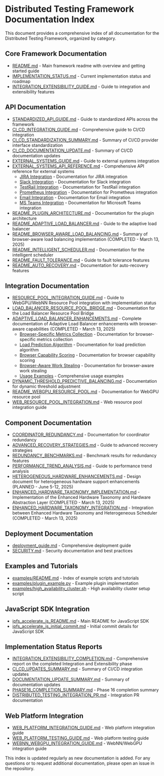 # Distributed Testing Framework Documentation Index

This document provides a comprehensive index of all documentation for the Distributed Testing Framework, organized by category.

## Core Framework Documentation

- [README.md](../README.md) - Main framework readme with overview and getting started guide
- [IMPLEMENTATION_STATUS.md](IMPLEMENTATION_STATUS.md) - Current implementation status and roadmap
- [INTEGRATION_EXTENSIBILITY_GUIDE.md](../INTEGRATION_EXTENSIBILITY_GUIDE.md) - Guide to integration and extensibility features

## API Documentation

- [STANDARDIZED_API_GUIDE.md](STANDARDIZED_API_GUIDE.md) - Guide to standardized APIs across the framework
- [CI_CD_INTEGRATION_GUIDE.md](CI_CD_INTEGRATION_GUIDE.md) - Comprehensive guide to CI/CD integration
- [CI_CD_STANDARDIZATION_SUMMARY.md](CI_CD_STANDARDIZATION_SUMMARY.md) - Summary of CI/CD provider interface standardization
- [CI_CD_DOCUMENTATION_UPDATE.md](CI_CD_DOCUMENTATION_UPDATE.md) - Summary of CI/CD documentation updates
- [EXTERNAL_SYSTEMS_GUIDE.md](EXTERNAL_SYSTEMS_GUIDE.md) - Guide to external systems integration
- [EXTERNAL_SYSTEMS_API_REFERENCE.md](EXTERNAL_SYSTEMS_API_REFERENCE.md) - Comprehensive API reference for external systems
  - [JIRA Integration](EXTERNAL_SYSTEMS_GUIDE.md#jira-connector) - Documentation for JIRA integration
  - [Slack Integration](EXTERNAL_SYSTEMS_GUIDE.md#slack-connector) - Documentation for Slack integration
  - [TestRail Integration](EXTERNAL_SYSTEMS_GUIDE.md#testrail-connector) - Documentation for TestRail integration
  - [Prometheus Integration](EXTERNAL_SYSTEMS_GUIDE.md#prometheus-connector) - Documentation for Prometheus integration
  - [Email Integration](EXTERNAL_SYSTEMS_GUIDE.md#email-connector) - Documentation for Email integration
  - [MS Teams Integration](EXTERNAL_SYSTEMS_GUIDE.md#ms-teams-connector) - Documentation for Microsoft Teams integration
- [README_PLUGIN_ARCHITECTURE.md](../README_PLUGIN_ARCHITECTURE.md) - Documentation for the plugin architecture
- [README_ADAPTIVE_LOAD_BALANCER.md](../README_ADAPTIVE_LOAD_BALANCER.md) - Guide to the adaptive load balancer
- [README_BROWSER_AWARE_LOAD_BALANCING.md](../README_BROWSER_AWARE_LOAD_BALANCING.md) - Summary of browser-aware load balancing implementation (COMPLETED - March 13, 2025)
- [README_INTELLIGENT_SCHEDULER.md](../README_INTELLIGENT_SCHEDULER.md) - Documentation for the intelligent scheduler
- [README_FAULT_TOLERANCE.md](../README_FAULT_TOLERANCE.md) - Guide to fault tolerance features
- [README_AUTO_RECOVERY.md](../README_AUTO_RECOVERY.md) - Documentation for auto-recovery features

## Integration Documentation

- [RESOURCE_POOL_INTEGRATION_GUIDE.md](RESOURCE_POOL_INTEGRATION_GUIDE.md) - Guide to WebGPU/WebNN Resource Pool integration with implementation status
- [LOAD_BALANCER_RESOURCE_POOL_BRIDGE.md](LOAD_BALANCER_RESOURCE_POOL_BRIDGE.md) - Documentation for the Load Balancer Resource Pool Bridge
- [ADAPTIVE_LOAD_BALANCER_ENHANCEMENTS.md](ADAPTIVE_LOAD_BALANCER_ENHANCEMENTS.md) - Complete documentation of Adaptive Load Balancer enhancements with browser-aware capabilities (COMPLETED - March 13, 2025)
  - [Browser-Specific Metrics Collection](ADAPTIVE_LOAD_BALANCER_ENHANCEMENTS.md#1-browser-specific-utilization-metrics) - Documentation for browser-specific metrics collection
  - [Load Prediction Algorithm](ADAPTIVE_LOAD_BALANCER_ENHANCEMENTS.md#2-load-prediction-algorithm) - Documentation for load prediction algorithm
  - [Browser Capability Scoring](ADAPTIVE_LOAD_BALANCER_ENHANCEMENTS.md#3-browser-capability-scoring) - Documentation for browser capability scoring
  - [Browser-Aware Work Stealing](ADAPTIVE_LOAD_BALANCER_ENHANCEMENTS.md#4-browser-aware-work-stealing) - Documentation for browser-aware work stealing
  - [Usage Examples](ADAPTIVE_LOAD_BALANCER_ENHANCEMENTS.md#usage-examples) - Comprehensive usage examples
- [DYNAMIC_THRESHOLD_PREDICTIVE_BALANCING.md](DYNAMIC_THRESHOLD_PREDICTIVE_BALANCING.md) - Documentation for dynamic threshold adjustment
- [README_WEBGPU_RESOURCE_POOL.md](../README_WEBGPU_RESOURCE_POOL.md) - Documentation for WebGPU resource pool
- [WEB_RESOURCE_POOL_INTEGRATION.md](../WEB_RESOURCE_POOL_INTEGRATION.md) - Web resource pool integration guide

## Component Documentation

- [COORDINATOR_REDUNDANCY.md](COORDINATOR_REDUNDANCY.md) - Documentation for coordinator redundancy
- [ADVANCED_RECOVERY_STRATEGIES.md](ADVANCED_RECOVERY_STRATEGIES.md) - Guide to advanced recovery strategies
- [REDUNDANCY_BENCHMARKS.md](REDUNDANCY_BENCHMARKS.md) - Benchmark results for redundancy features
- [PERFORMANCE_TREND_ANALYSIS.md](PERFORMANCE_TREND_ANALYSIS.md) - Guide to performance trend analysis
- [HETEROGENEOUS_HARDWARE_ENHANCEMENTS.md](HETEROGENEOUS_HARDWARE_ENHANCEMENTS.md) - Design document for heterogeneous hardware support enhancements (PLANNED - June 5-12, 2025)
- [ENHANCED_HARDWARE_TAXONOMY_IMPLEMENTATION.md](ENHANCED_HARDWARE_TAXONOMY_IMPLEMENTATION.md) - Implementation of the Enhanced Hardware Taxonomy and Hardware Abstraction Layer (COMPLETED - March 13, 2025)
- [ENHANCED_HARDWARE_TAXONOMY_INTEGRATION.md](../../duckdb_api/distributed_testing/docs/ENHANCED_HARDWARE_TAXONOMY_INTEGRATION.md) - Integration between Enhanced Hardware Taxonomy and Heterogeneous Scheduler (COMPLETED - March 13, 2025)

## Deployment Documentation

- [deployment_guide.md](deployment_guide.md) - Comprehensive deployment guide
- [SECURITY.md](../SECURITY.md) - Security documentation and best practices

## Examples and Tutorials

- [examples/README.md](../examples/README.md) - Index of example scripts and tutorials
- [examples/plugin_example.py](../examples/plugin_example.py) - Example plugin implementation
- [examples/high_availability_cluster.sh](../examples/high_availability_cluster.sh) - High availability cluster setup script

## JavaScript SDK Integration

- [ipfs_accelerate_js_README.md](../../ipfs_accelerate_js_README.md) - Main README for JavaScript SDK
- [ipfs_accelerate_js_initial_commit.md](../../ipfs_accelerate_js_initial_commit.md) - Initial commit details for JavaScript SDK

## Implementation Status Reports

- [INTEGRATION_EXTENSIBILITY_COMPLETION.md](INTEGRATION_EXTENSIBILITY_COMPLETION.md) - Comprehensive report on the completed Integration and Extensibility phase
- [CI_CD_UPDATES_SUMMARY.md](../CI_CD_UPDATES_SUMMARY.md) - Summary of CI/CD integration updates
- [DOCUMENTATION_UPDATE_SUMMARY.md](../DOCUMENTATION_UPDATE_SUMMARY.md) - Summary of documentation updates
- [PHASE16_COMPLETION_SUMMARY.md](../PHASE16_COMPLETION_SUMMARY.md) - Phase 16 completion summary
- [DISTRIBUTED_TESTING_INTEGRATION_PR.md](../DISTRIBUTED_TESTING_INTEGRATION_PR.md) - Integration PR documentation

## Web Platform Integration

- [WEB_PLATFORM_INTEGRATION_GUIDE.md](../WEB_PLATFORM_INTEGRATION_GUIDE.md) - Web platform integration guide
- [WEB_PLATFORM_TESTING_GUIDE.md](../WEB_PLATFORM_TESTING_GUIDE.md) - Web platform testing guide
- [WEBNN_WEBGPU_INTEGRATION_GUIDE.md](../WEBNN_WEBGPU_INTEGRATION_GUIDE.md) - WebNN/WebGPU integration guide

This index is updated regularly as new documentation is added. For any questions or to request additional documentation, please open an issue in the repository.